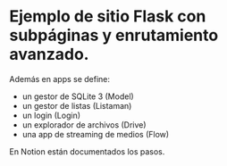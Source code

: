 # Ejemplo de sitio Flask con subpáginas y enrutamiento avanzado.

Además en apps se define: 
- un gestor de SQLite 3 (Model)
- un gestor de listas (Listaman)
- un login (Login)
- un explorador de archivos (Drive)
- una app de streaming de medios (Flow)

En Notion están documentados los pasos.
